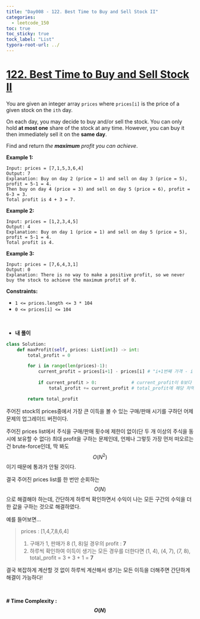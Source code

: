 ```yaml
---
title: "Day008 - 122. Best Time to Buy and Sell Stock II"
categories:
  - leetcode_150
toc: true
toc_sticky: true
tock_label: "List"
typora-root-url: ../
---
```



# [122. Best Time to Buy and Sell Stock II](https://leetcode.com/problems/best-time-to-buy-and-sell-stock-ii/)

You are given an integer array `prices` where `prices[i]` is the price of a given stock on the `ith` day.

On each day, you may decide to buy and/or sell the stock. You can only hold **at most one** share of the stock at any time. However, you can buy it then immediately sell it on the **same day**.

Find and return *the **maximum** profit you can achieve*.

 

**Example 1:**

```
Input: prices = [7,1,5,3,6,4]
Output: 7
Explanation: Buy on day 2 (price = 1) and sell on day 3 (price = 5), profit = 5-1 = 4.
Then buy on day 4 (price = 3) and sell on day 5 (price = 6), profit = 6-3 = 3.
Total profit is 4 + 3 = 7.
```

**Example 2:**

```
Input: prices = [1,2,3,4,5]
Output: 4
Explanation: Buy on day 1 (price = 1) and sell on day 5 (price = 5), profit = 5-1 = 4.
Total profit is 4.
```

**Example 3:**

```
Input: prices = [7,6,4,3,1]
Output: 0
Explanation: There is no way to make a positive profit, so we never buy the stock to achieve the maximum profit of 0.
```

 

**Constraints:**

- `1 <= prices.length <= 3 * 104`
- `0 <= prices[i] <= 104`

<br>

- **내 풀이**

```python
class Solution:
    def maxProfit(self, prices: List[int]) -> int:
        total_profit = 0

        for i in range(len(prices)-1):
            current_profit = prices[i+1] - prices[i] # "i+1번째 가격 - i번째 가격"으로 current_profit을 구함
            
            if current_profit > 0:             # current_profit이 0보다 크면(판매가가 구매가보다 크다면)
                total_profit += current_profit # total_profit에 해당 차액을 더해줌

        return total_profit
```

주어진 stock의 prices중에서 가장 큰 이득을 볼 수 있는 구매/판매 시기를 구하던 어제 문제의 업그레이드 버전이다.

주어진 prices list에서 주식을 구매/판매 횟수에 제한이 없이(단 두 개 이상의 주식을 동시에 보유할 수 없다) 최대 profit을 구하는 문제인데, 언제나 그렇듯 가장 먼저 떠오르는건 brute-force인데, 딱 봐도 $$O(N^2)$$이기 때문에 통과가 안될 것이다.

결국 주어진 prices list를 한 번만 순회하는 $$O(N)$$으로 해결해야 하는데, 간단하게 하루씩 확인하면서 수익이 나는 모든 구간의 수익을 더한 값을 구하는 것으로 해결하였다.

예를 들어보면...

> prices : [1,4,7,8,6,4]
> 1. 구매가 1, 판매가 8 (1, 8)일 경우의 profit : **7**
> 2. 하루씩 확인하여 이득이 생기는 모든 경우를 더한다면 (1, 4), (4, 7), (7, 8),  total_profit = 3 + 3 + 1 = **7**

결국 복잡하게 계산할 것 없이 하루씩 계산해서 생기는 모든 이득을 더해주면 간단하게 해결이 가능하다!

<br>

**\# Time Complexity  : $$O(N)$$** 
